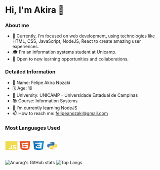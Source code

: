 # Hi, I'm Akira 👋<br>

### About me<br>
- 🚀 Currently, I'm focused on web development, using technologies like HTML, CSS, JavaScript, NodeJS, React to create amazing user experiences.
- 🎓 I'm an information systems student at Unicamp.
- 🌱 Open to new learning opportunities and collaborations.
  
### Detailed Information<br>
- 👤 Name: Felipe Akira Nozaki
- 🗓 Age: 19
- 📖 University: UNICAMP - Universidade Estadual de Campinas
- 📚 Course: Information Systems
- 🌱 I’m currently learning NodeJS
- 📫 How to reach me: felipeanozaki@gmail.com

### Most Languages Used<br>
<div style="display: inline_block"><br>
  <img align="center" alt="Icone JavaScript" height="30" width="40" src="https://raw.githubusercontent.com/devicons/devicon/master/icons/javascript/javascript-plain.svg">
  <img align="center" alt="Icone HTML" height="30" width="40" src="https://raw.githubusercontent.com/devicons/devicon/master/icons/html5/html5-original.svg">
  <img align="center" alt="Icone CSS" height="30" width="40" src="https://raw.githubusercontent.com/devicons/devicon/master/icons/css3/css3-original.svg">
  <img align="center" alt="Icone Python" height="30" width="40" src="https://raw.githubusercontent.com/devicons/devicon/master/icons/python/python-original.svg">
</div>
<br>

![Anurag's GitHub stats](https://github-readme-stats.vercel.app/api?username=felipeakira1&show_icons=true&btheme=dracula)
![Top Langs](https://github-readme-stats.vercel.app/api/top-langs/?username=anuraghazra&layout=compact)

